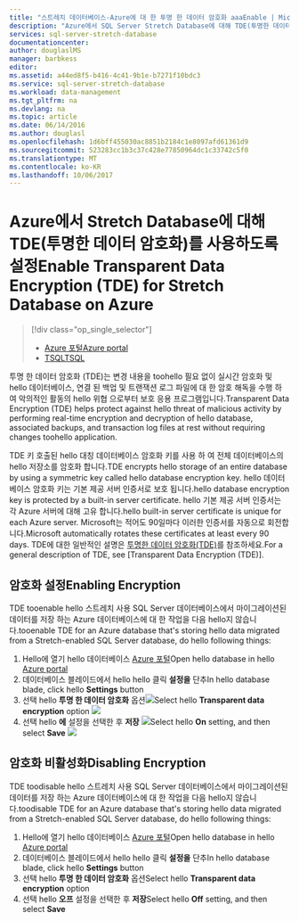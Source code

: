 ```yaml
---
title: "스트레치 데이터베이스-Azure에 대 한 투명 한 데이터 암호화 aaaEnable | Microsoft Docs"
description: "Azure에서 SQL Server Stretch Database에 대해 TDE(투명한 데이터 암호화)를 사용하도록 설정"
services: sql-server-stretch-database
documentationcenter: 
author: douglaslMS
manager: barbkess
editor: 
ms.assetid: a44ed8f5-b416-4c41-9b1e-b7271f10bdc3
ms.service: sql-server-stretch-database
ms.workload: data-management
ms.tgt_pltfrm: na
ms.devlang: na
ms.topic: article
ms.date: 06/14/2016
ms.author: douglasl
ms.openlocfilehash: 1d6bff455030ac8851b2184c1e8097afd61361d9
ms.sourcegitcommit: 523283cc1b3c37c428e77850964dc1c33742c5f0
ms.translationtype: MT
ms.contentlocale: ko-KR
ms.lasthandoff: 10/06/2017
---
```

# <a name="enable-transparent-data-encryption-tde-for-stretch-database-on-azure"></a><span data-ttu-id="fb1fd-103">Azure에서 Stretch Database에 대해 TDE(투명한 데이터 암호화)를 사용하도록 설정</span><span class="sxs-lookup"><span data-stu-id="fb1fd-103">Enable Transparent Data Encryption (TDE) for Stretch Database on Azure</span></span>
> [!div class="op_single_selector"]
> * [<span data-ttu-id="fb1fd-104">Azure 포털</span><span class="sxs-lookup"><span data-stu-id="fb1fd-104">Azure portal</span></span>](sql-server-stretch-database-encryption-tde.md)
> * [<span data-ttu-id="fb1fd-105">TSQL</span><span class="sxs-lookup"><span data-stu-id="fb1fd-105">TSQL</span></span>](sql-server-stretch-database-tde-tsql.md)
>
>

<span data-ttu-id="fb1fd-106">투명 한 데이터 암호화 (TDE)는 변경 내용을 toohello 필요 없이 실시간 암호화 및 hello 데이터베이스, 연결 된 백업 및 트랜잭션 로그 파일에 대 한 암호 해독을 수행 하 여 악의적인 활동의 hello 위협 으로부터 보호 응용 프로그램입니다.</span><span class="sxs-lookup"><span data-stu-id="fb1fd-106">Transparent Data Encryption (TDE) helps protect against hello threat of malicious activity by performing real-time encryption and decryption of hello database, associated backups, and transaction log files at rest without requiring changes toohello application.</span></span>

<span data-ttu-id="fb1fd-107">TDE 키 호출된 hello 대칭 데이터베이스 암호화 키를 사용 하 여 전체 데이터베이스의 hello 저장소를 암호화 합니다.</span><span class="sxs-lookup"><span data-stu-id="fb1fd-107">TDE encrypts hello storage of an entire database by using a symmetric key called hello database encryption key.</span></span> <span data-ttu-id="fb1fd-108">hello 데이터베이스 암호화 키는 기본 제공 서버 인증서로 보호 됩니다.</span><span class="sxs-lookup"><span data-stu-id="fb1fd-108">hello database encryption key is protected by a built-in server certificate.</span></span> <span data-ttu-id="fb1fd-109">hello 기본 제공 서버 인증서는 각 Azure 서버에 대해 고유 합니다.</span><span class="sxs-lookup"><span data-stu-id="fb1fd-109">hello built-in server certificate is unique for each Azure server.</span></span> <span data-ttu-id="fb1fd-110">Microsoft는 적어도 90일마다 이러한 인증서를 자동으로 회전합니다.</span><span class="sxs-lookup"><span data-stu-id="fb1fd-110">Microsoft automatically rotates these certificates at least every 90 days.</span></span> <span data-ttu-id="fb1fd-111">TDE에 대한 일반적인 설명은 [투명한 데이터 암호화(TDE)]를 참조하세요.</span><span class="sxs-lookup"><span data-stu-id="fb1fd-111">For a general description of TDE, see [Transparent Data Encryption (TDE)].</span></span>

## <a name="enabling-encryption"></a><span data-ttu-id="fb1fd-112">암호화 설정</span><span class="sxs-lookup"><span data-stu-id="fb1fd-112">Enabling Encryption</span></span>
<span data-ttu-id="fb1fd-113">TDE tooenable hello 스트레치 사용 SQL Server 데이터베이스에서 마이그레이션된 데이터를 저장 하는 Azure 데이터베이스에 대 한 작업을 다음 hello지 않습니다.</span><span class="sxs-lookup"><span data-stu-id="fb1fd-113">tooenable TDE for an Azure database that's storing hello data migrated from a Stretch-enabled SQL Server database, do hello following things:</span></span>

1. <span data-ttu-id="fb1fd-114">Hello에 열기 hello 데이터베이스 [Azure 포털](https://portal.azure.com)</span><span class="sxs-lookup"><span data-stu-id="fb1fd-114">Open hello database in hello [Azure portal](https://portal.azure.com)</span></span>
2. <span data-ttu-id="fb1fd-115">데이터베이스 블레이드에서 hello hello 클릭 **설정을** 단추</span><span class="sxs-lookup"><span data-stu-id="fb1fd-115">In hello database blade, click hello **Settings** button</span></span>
3. <span data-ttu-id="fb1fd-116">선택 hello **투명 한 데이터 암호화** 옵션![][1]</span><span class="sxs-lookup"><span data-stu-id="fb1fd-116">Select hello **Transparent data encryption** option ![][1]</span></span>
4. <span data-ttu-id="fb1fd-117">선택 hello **에** 설정을 선택한 후 **저장**
   ![][2]</span><span class="sxs-lookup"><span data-stu-id="fb1fd-117">Select hello **On** setting, and then select **Save**
![][2]</span></span>

## <a name="disabling-encryption"></a><span data-ttu-id="fb1fd-118">암호화 비활성화</span><span class="sxs-lookup"><span data-stu-id="fb1fd-118">Disabling Encryption</span></span>
<span data-ttu-id="fb1fd-119">TDE toodisable hello 스트레치 사용 SQL Server 데이터베이스에서 마이그레이션된 데이터를 저장 하는 Azure 데이터베이스에 대 한 작업을 다음 hello지 않습니다.</span><span class="sxs-lookup"><span data-stu-id="fb1fd-119">toodisable TDE for an Azure database that's storing hello data migrated from a Stretch-enabled SQL Server database, do hello following things:</span></span>

1. <span data-ttu-id="fb1fd-120">Hello에 열기 hello 데이터베이스 [Azure 포털](https://portal.azure.com)</span><span class="sxs-lookup"><span data-stu-id="fb1fd-120">Open hello database in hello [Azure portal](https://portal.azure.com)</span></span>
2. <span data-ttu-id="fb1fd-121">데이터베이스 블레이드에서 hello hello 클릭 **설정을** 단추</span><span class="sxs-lookup"><span data-stu-id="fb1fd-121">In hello database blade, click hello **Settings** button</span></span>
3. <span data-ttu-id="fb1fd-122">선택 hello **투명 한 데이터 암호화** 옵션</span><span class="sxs-lookup"><span data-stu-id="fb1fd-122">Select hello **Transparent data encryption** option</span></span>
4. <span data-ttu-id="fb1fd-123">선택 hello **오프** 설정을 선택한 후 **저장**</span><span class="sxs-lookup"><span data-stu-id="fb1fd-123">Select hello **Off** setting, and then select **Save**</span></span>

<!--Anchors-->
[투명한 데이터 암호화(TDE)]: https://msdn.microsoft.com/library/bb934049.aspx


<!--Image references-->
[1]: ./media/sql-server-stretch-database-encryption-tde/stretchtde1.png
[2]: ./media/sql-server-stretch-database-encryption-tde/stretchtde2.png


<!--Link references-->
